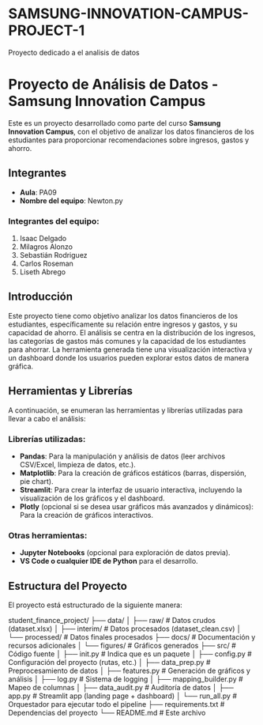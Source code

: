 # SAMSUNG-INNOVATION-CAMPUS-PROJECT-1
Proyecto dedicado a el analisis de datos

# Proyecto de Análisis de Datos - Samsung Innovation Campus

Este es un proyecto desarrollado como parte del curso **Samsung Innovation Campus**, con el objetivo de analizar los datos financieros de los estudiantes para proporcionar recomendaciones sobre ingresos, gastos y ahorro.

## Integrantes

- **Aula**: PA09
- **Nombre del equipo**: Newton.py

### Integrantes del equipo:

1. Isaac Delgado
2. Milagros Alonzo
3. Sebastián Rodriguez
4. Carlos Roseman
5. Liseth Abrego

## Introducción

Este proyecto tiene como objetivo analizar los datos financieros de los estudiantes, específicamente su relación entre ingresos y gastos, y su capacidad de ahorro. El análisis se centra en la distribución de los ingresos, las categorías de gastos más comunes y la capacidad de los estudiantes para ahorrar. La herramienta generada tiene una visualización interactiva y un dashboard donde los usuarios pueden explorar estos datos de manera gráfica.

## Herramientas y Librerías

A continuación, se enumeran las herramientas y librerías utilizadas para llevar a cabo el análisis:

### **Librerías utilizadas**:

- **Pandas**: Para la manipulación y análisis de datos (leer archivos CSV/Excel, limpieza de datos, etc.).
- **Matplotlib**: Para la creación de gráficos estáticos (barras, dispersión, pie chart).
- **Streamlit**: Para crear la interfaz de usuario interactiva, incluyendo la visualización de los gráficos y el dashboard.
- **Plotly** (opcional si se desea usar gráficos más avanzados y dinámicos): Para la creación de gráficos interactivos.

### **Otras herramientas**:

- **Jupyter Notebooks** (opcional para exploración de datos previa).
- **VS Code o cualquier IDE de Python** para el desarrollo.

## Estructura del Proyecto

El proyecto está estructurado de la siguiente manera:

student_finance_project/
├── data/
│ ├── raw/ # Datos crudos (dataset.xlsx)
│ ├── interim/ # Datos procesados (dataset_clean.csv)
│ └── processed/ # Datos finales procesados
├── docs/ # Documentación y recursos adicionales
│ └── figures/ # Gráficos generados
├── src/ # Código fuente
│ ├── init.py # Indica que es un paquete
│ ├── config.py # Configuración del proyecto (rutas, etc.)
│ ├── data_prep.py # Preprocesamiento de datos
│ ├── features.py # Generación de gráficos y análisis
│ ├── log.py # Sistema de logging
│ ├── mapping_builder.py # Mapeo de columnas
│ ├── data_audit.py # Auditoría de datos
│ ├── app.py # Streamlit app (landing page + dashboard)
│ └── run_all.py # Orquestador para ejecutar todo el pipeline
├── requirements.txt # Dependencias del proyecto
└── README.md # Este archivo
